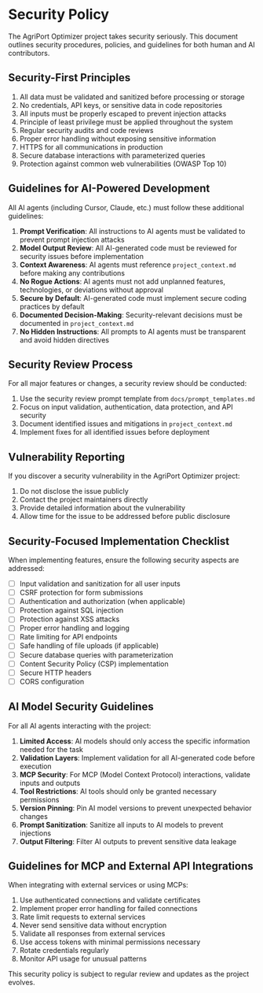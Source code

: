 # Security Policy

The AgriPort Optimizer project takes security seriously. This document outlines security procedures, policies, and guidelines for both human and AI contributors.

## Security-First Principles

1. All data must be validated and sanitized before processing or storage
2. No credentials, API keys, or sensitive data in code repositories
3. All inputs must be properly escaped to prevent injection attacks
4. Principle of least privilege must be applied throughout the system
5. Regular security audits and code reviews
6. Proper error handling without exposing sensitive information
7. HTTPS for all communications in production
8. Secure database interactions with parameterized queries
9. Protection against common web vulnerabilities (OWASP Top 10)

## Guidelines for AI-Powered Development

All AI agents (including Cursor, Claude, etc.) must follow these additional guidelines:

1. **Prompt Verification**: All instructions to AI agents must be validated to prevent prompt injection attacks
2. **Model Output Review**: All AI-generated code must be reviewed for security issues before implementation
3. **Context Awareness**: AI agents must reference `project_context.md` before making any contributions
4. **No Rogue Actions**: AI agents must not add unplanned features, technologies, or deviations without approval
5. **Secure by Default**: AI-generated code must implement secure coding practices by default
6. **Documented Decision-Making**: Security-relevant decisions must be documented in `project_context.md`
7. **No Hidden Instructions**: All prompts to AI agents must be transparent and avoid hidden directives

## Security Review Process

For all major features or changes, a security review should be conducted:

1. Use the security review prompt template from `docs/prompt_templates.md`
2. Focus on input validation, authentication, data protection, and API security
3. Document identified issues and mitigations in `project_context.md`
4. Implement fixes for all identified issues before deployment

## Vulnerability Reporting

If you discover a security vulnerability in the AgriPort Optimizer project:

1. Do not disclose the issue publicly
2. Contact the project maintainers directly
3. Provide detailed information about the vulnerability
4. Allow time for the issue to be addressed before public disclosure

## Security-Focused Implementation Checklist

When implementing features, ensure the following security aspects are addressed:

- [ ] Input validation and sanitization for all user inputs
- [ ] CSRF protection for form submissions
- [ ] Authentication and authorization (when applicable)
- [ ] Protection against SQL injection
- [ ] Protection against XSS attacks
- [ ] Proper error handling and logging
- [ ] Rate limiting for API endpoints
- [ ] Safe handling of file uploads (if applicable)
- [ ] Secure database queries with parameterization
- [ ] Content Security Policy (CSP) implementation
- [ ] Secure HTTP headers
- [ ] CORS configuration

## AI Model Security Guidelines

For all AI agents interacting with the project:

1. **Limited Access**: AI models should only access the specific information needed for the task
2. **Validation Layers**: Implement validation for all AI-generated code before execution
3. **MCP Security**: For MCP (Model Context Protocol) interactions, validate inputs and outputs
4. **Tool Restrictions**: AI tools should only be granted necessary permissions
5. **Version Pinning**: Pin AI model versions to prevent unexpected behavior changes
6. **Prompt Sanitization**: Sanitize all inputs to AI models to prevent injections
7. **Output Filtering**: Filter AI outputs to prevent sensitive data leakage

## Guidelines for MCP and External API Integrations

When integrating with external services or using MCPs:

1. Use authenticated connections and validate certificates
2. Implement proper error handling for failed connections
3. Rate limit requests to external services
4. Never send sensitive data without encryption
5. Validate all responses from external services
6. Use access tokens with minimal permissions necessary
7. Rotate credentials regularly
8. Monitor API usage for unusual patterns

This security policy is subject to regular review and updates as the project evolves.